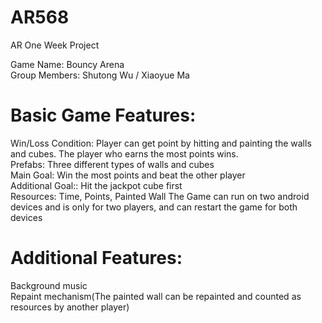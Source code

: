 # AR568
 AR One Week Project

 Game Name: Bouncy Arena  
 Group Members: Shutong Wu / Xiaoyue Ma  
 # Basic Game Features:  
 Win/Loss Condition: Player can get point by hitting and painting the walls and cubes. The player who earns the most points wins.  
 Prefabs: Three different types of walls and cubes  
 Main Goal: Win the most points and beat the other player  
 Additional Goal:: Hit the jackpot cube first  
 Resources: Time, Points, Painted Wall
 The Game can run on two android devices and is only for two players, and can restart the game for both devices  
 # Additional Features:  
 Background music  
 Repaint mechanism(The painted wall can be repainted and counted as resources by another player)  

